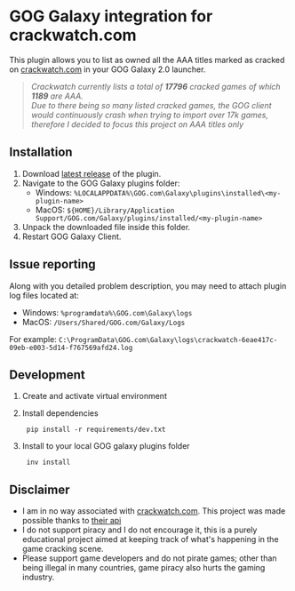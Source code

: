 # GOG Galaxy integration for crackwatch.com
This plugin allows you to list as owned all the AAA titles marked as cracked on [crackwatch.com](https://crackwatch.com/) in your GOG Galaxy 2.0 launcher.   
  
>*Crackwatch currently lists a total of **17796** cracked games of which **1189** are AAA.*  
>*Due to there being so many listed cracked games, the GOG client would continuously crash when trying to import over 17k games, therefore I decided to focus this project on AAA titles only*

## Installation
1. Download [latest release](https://github.com/lorcalhost/galaxy-integration-crackwatch/releases/latest) of the plugin.
2. Navigate to the GOG Galaxy plugins folder:
	- Windows: `%LOCALAPPDATA%\GOG.com\Galaxy\plugins\installed\<my-plugin-name>`
	- MacOS: `${HOME}/Library/Application Support/GOG.com/Galaxy/plugins/installed/<my-plugin-name>`
3. Unpack the downloaded file inside this folder.
4. Restart GOG Galaxy Client.

## Issue reporting
Along with you detailed problem description, you may need to attach plugin log files located at:
- Windows: `%programdata%\GOG.com\Galaxy\logs`
- MacOS: `/Users/Shared/GOG.com/Galaxy/Logs`

For example:
`C:\ProgramData\GOG.com\Galaxy\logs\crackwatch-6eae417c-09eb-e003-5d14-f767569afd24.log`

## Development

1. Create and activate virtual environment
2. Install dependencies

        pip install -r requirements/dev.txt

3. Install to your local GOG galaxy plugins folder
 
        inv install


## Disclaimer
- I am in no way associated with [crackwatch.com](https://crackwatch.com/). This project was made possible thanks to [their api](https://crackwatch.com/api)
- I do not support piracy and I do not encourage it, this is a purely educational project aimed at keeping track of what's happening in the game cracking scene.
- Please support game developers and do not pirate games; other than being illegal in many countries, game piracy also hurts the gaming industry.
